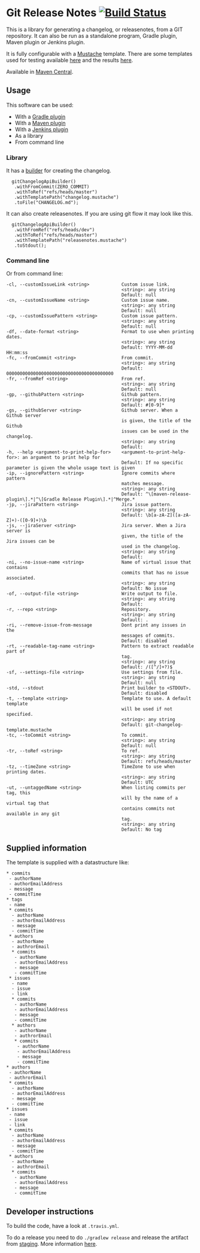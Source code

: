 # Git Release Notes [![Build Status](https://travis-ci.org/tomasbjerre/git-changelog-lib.svg?branch=master)](https://travis-ci.org/tomasbjerre/git-changelog-lib)

This is a library for generating a changelog, or releasenotes, from a GIT repository. It can also be run as a standalone program, Gradle plugin, Maven plugin or Jenkins plugin.

It is fully configurable with a [Mustache](http://mustache.github.io/) template. There are some templates used for testing available [here](https://github.com/tomasbjerre/git-changelog/tree/master/src/test/resources/templates) and the results [here](https://github.com/tomasbjerre/git-changelog/tree/master/src/test/resources/assertions).

Available in [Maven Central](http://search.maven.org/#search%7Cga%7C1%7Ca%3A%22git-changelog-lib%22).

## Usage
This software can be used:
 * With a [Gradle plugin](https://github.com/tomasbjerre/git-changelog-gradle-plugin)
 * With a [Maven plugin](https://github.com/tomasbjerre/git-changelog-maven-plugin)
 * With a [Jenkins plugin](https://github.com/tomasbjerre/git-releasenotes-plugin)
 * As a library
 * From command line

### Library

It has a [builder](https://github.com/tomasbjerre/git-changelog/blob/master/src/main/java/se/bjurr/gitchangelog/api/GitChangelogApi.java) for creating the changelog.

```
  gitChangelogApiBuilder()
   .withFromCommit(ZERO_COMMIT)
   .withToRef("refs/heads/master")
   .withTemplatePath("changelog.mustache")
   .toFile("CHANGELOG.md");
```

It can also create releasenotes. If you are using git flow it may look like this.

```
  gitChangelogApiBuilder()
   .withFromRef("refs/heads/dev")
   .withToRef("refs/heads/master")
   .withTemplatePath("releasenotes.mustache")
   .toStdout();
```

### Command line
Or from command line:
```
-cl, --customIssueLink <string>            Custom issue link.
                                           <string>: any string
                                           Default: null
-cn, --customIssueName <string>            Custom issue name.
                                           <string>: any string
                                           Default: null
-cp, --customIssuePattern <string>         Custom issue pattern.
                                           <string>: any string
                                           Default: null
-df, --date-format <string>                Format to use when printing dates.
                                           <string>: any string
                                           Default: YYYY-MM-dd HH:mm:ss
-fc, --fromCommit <string>                 From commit.
                                           <string>: any string
                                           Default: 0000000000000000000000000000000000000000
-fr, --fromRef <string>                    From ref.
                                           <string>: any string
                                           Default: null
-gp, --githubPattern <string>              Github pattern.
                                           <string>: any string
                                           Default: #[0-9]*
-gs, --githubServer <string>               Github server. When a Github server 
                                           is given, the title of the Github 
                                           issues can be used in the changelog.
                                           <string>: any string
                                           Default: 
-h, --help <argument-to-print-help-for>    <argument-to-print-help-for>: an argument to print help for
                                           Default: If no specific parameter is given the whole usage text is given
-ip, --ignorePattern <string>              Ignore commits where pattern 
                                           matches message.
                                           <string>: any string
                                           Default: ^\[maven-release-plugin\].*|^\[Gradle Release Plugin\].*|^Merge.*
-jp, --jiraPattern <string>                Jira issue pattern.
                                           <string>: any string
                                           Default: \b[a-zA-Z]([a-zA-Z]+)-([0-9]+)\b
-js, --jiraServer <string>                 Jira server. When a Jira server is 
                                           given, the title of the Jira issues can be 
                                           used in the changelog.
                                           <string>: any string
                                           Default: 
-ni, --no-issue-name <string>              Name of virtual issue that contains 
                                           commits that has no issue associated.
                                           <string>: any string
                                           Default: No issue
-of, --output-file <string>                Write output to file.
                                           <string>: any string
                                           Default: 
-r, --repo <string>                        Repository.
                                           <string>: any string
                                           Default: .
-ri, --remove-issue-from-message           Dont print any issues in the 
                                           messages of commits.
                                           Default: disabled
-rt, --readable-tag-name <string>          Pattern to extract readable part of 
                                           tag.
                                           <string>: any string
                                           Default: /([^/]+?)$
-sf, --settings-file <string>              Use settings from file.
                                           <string>: any string
                                           Default: null
-std, --stdout                             Print builder to <STDOUT>.
                                           Default: disabled
-t, --template <string>                    Template to use. A default template 
                                           will be used if not specified.
                                           <string>: any string
                                           Default: git-changelog-template.mustache
-tc, --toCommit <string>                   To commit.
                                           <string>: any string
                                           Default: null
-tr, --toRef <string>                      To ref.
                                           <string>: any string
                                           Default: refs/heads/master
-tz, --timeZone <string>                   TimeZone to use when printing dates.
                                           <string>: any string
                                           Default: UTC
-ut, --untaggedName <string>               When listing commits per tag, this 
                                           will by the name of a virtual tag that 
                                           contains commits not available in any git 
                                           tag.
                                           <string>: any string
                                           Default: No tag
```

## Supplied information

The template is supplied with a datastructure like:
```
* commits
 - authorName
 - authorEmailAddress
 - message
 - commitTime
* tags
 - name
 * commits
  - authorName
  - authorEmailAddress
  - message
  - commitTime
 * authors
  - authorName
  - authrorEmail
  * commits
   - authorName
   - authorEmailAddress
   - message
   - commitTime
 * issues
  - name
  - issue
  - link
  * commits
   - authorName
   - authorEmailAddress
   - message
   - commitTime
  * authors
   - authorName
   - authrorEmail
   * commits
    - authorName
    - authorEmailAddress
    - message
    - commitTime
* authors
 - authorName
 - authrorEmail
 * commits
  - authorName
  - authorEmailAddress
  - message
  - commitTime
* issues
 - name
 - issue
 - link
 * commits
  - authorName
  - authorEmailAddress
  - message
  - commitTime
 * authors
  - authorName
  - authrorEmail
  * commits
   - authorName
   - authorEmailAddress
   - message
   - commitTime
```

## Developer instructions

To build the code, have a look at `.travis.yml`.

To do a release you need to do `./gradlew release` and release the artifact from [staging](https://oss.sonatype.org/#stagingRepositories). More information [here](http://central.sonatype.org/pages/releasing-the-deployment.html).
